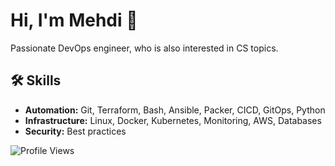 <link rel="stylesheet" href="https://cdnjs.cloudflare.com/ajax/libs/font-awesome/6.0.0-beta3/css/all.min.css">

# Hi, I'm Mehdi 👋

Passionate DevOps engineer, who is also interested in CS topics.

## 🛠 Skills

- **Automation:** Git, Terraform, Bash, Ansible, Packer, CICD, GitOps, Python
- **Infrastructure:** Linux, Docker, Kubernetes, Monitoring, AWS, Databases
- **Security:** Best practices

![Profile Views](https://komarev.com/ghpvc/?username=memor24&color=blue)

